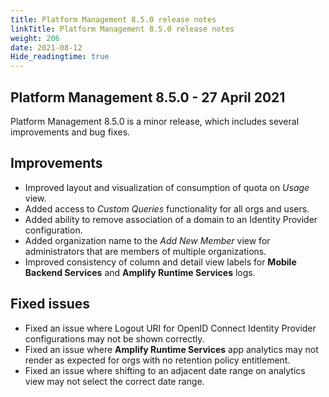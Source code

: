 ```yaml
---
title: Platform Management 8.5.0 release notes
linkTitle: Platform Management 8.5.0 release notes
weight: 206
date: 2021-08-12
Hide_readingtime: true
---
```


## Platform Management 8.5.0 - 27 April 2021

Platform Management 8.5.0 is a minor release, which includes several improvements and bug fixes.

## Improvements

* Improved layout and visualization of consumption of quota on _Usage_ view.
* Added access to _Custom Queries_ functionality for all orgs and users.
* Added ability to remove association of a domain to an Identity Provider configuration.
* Added organization name to the _Add New Member_ view for administrators that are members of multiple organizations.
* Improved consistency of column and detail view labels for **Mobile Backend Services** and **Amplify Runtime Services** logs.

## Fixed issues

* Fixed an issue where Logout URI for OpenID Connect Identity Provider configurations may not be shown correctly.
* Fixed an issue where **Amplify Runtime Services** app analytics may not render as expected for orgs with no retention policy entitlement.
* Fixed an issue where shifting to an adjacent date range on analytics view may not select the correct date range.
